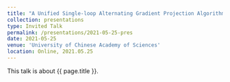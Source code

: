 ```yaml
---
title: "A Unified Single-loop Alternating Gradient Projection Algorithm for Nonconvex-Concave and Convex-Nonconcave Minimax Problems"
collection: presentations
type: Invited Talk
permalink: /presentations/2021-05-25-pres
date: 2021-05-25
venue: 'University of Chinese Academy of Sciences'
location: Online, 2021.05.25
---
```


This talk is about {{ page.title }}.
